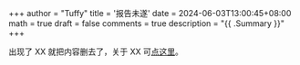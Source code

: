 +++
author = "Tuffy"
title = '报告未遂'
date = 2024-06-03T13:00:45+08:00
math = true 
draft = false
comments = true
description = "{{ .Summary }}"
+++

出现了 XX 就把内容删去了，关于 XX 可[点这里](chlzhong.org/post/some-thing-about-verta)。
